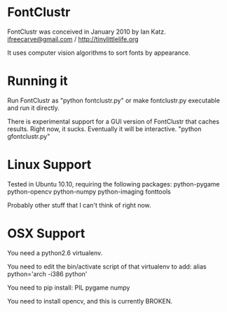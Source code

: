 FontClustr
==========

FontClustr was conceived in January 2010 by Ian Katz.
 ifreecarve@gmail.com / http://tinylittlelife.org

It uses computer vision algorithms to sort fonts by appearance.

Running it
==========

Run FontClustr as "python fontclustr.py" or make fontclustr.py executable and run it directly.

There is experimental support for a GUI version of FontClustr that caches results. 
Right now, it sucks.  Eventually it will be interactive.  "python gfontclustr.py"


Linux Support
=============

Tested in Ubuntu 10.10, requiring the following packages:
 python-pygame
 python-opencv
 python-numpy
 python-imaging
 fonttools

Probably other stuff that I can't think of right now.

OSX Support
===========

You need a python2.6 virtualenv.  

You need to edit the bin/activate script of that virtualenv to add:
 alias python='arch -i386 python'

You need to pip install:
 PIL
 pygame
 numpy

You need to install opencv, and this is currently BROKEN.
